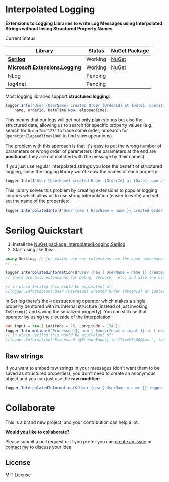 # Interpolated Logging

**Extensions to Logging Libraries to write Log Messages using Interpolated Strings without losing Structured Property Names** 

Current Status:

Library | Status | NuGet Package
------------ | ------------- | -------------
[**Serilog**](https://github.com/Drizin/InterpolatedLogging/tree/main/src/InterpolatedLogging.Serilog) | Working | [NuGet](https://www.nuget.org/packages/InterpolatedLogging.Serilog/)
[**Microsoft.Extensions.Logging**](https://github.com/Drizin/InterpolatedLogging/tree/main/src/InterpolatedLogging.Microsoft.Extensions.Logging) | Working | [NuGet](https://www.nuget.org/packages/InterpolatedLogging.Microsoft.Extensions.Logging/)
NLog | Pending |
log4net | Pending |

Most logging libraries support **structured logging**:

```cs
logger.Info("User {UserName} created Order {OrderId} at {Date}, operation took {OperationElapsedTime}ms", 
    name, orderId, DateTime.Now, elapsedTime);
```

This means that our logs will get not only plain strings but also the structured data, allowing us to search for specific property values (e.g. search for `OrderId="123"` to trace some order, or search for `OperationElapsedTime>1000` to find slow operations).  

The problem with this approach is that it's easy to put the wrong number of parameters or wrong order of parameters (the parameters at the end are **positional**, they are not matched with the message by their names).

If you just use regular interpolated strings you lose the benefit of structured logging, since the logging library won't know the names of each property:

```cs
logger.Info($"User {UserName} created Order {OrderId} at {Date}, operation took {OperationElapsedTime}ms");
```

This library solves this problem by creating extensions to popular logging libraries which allow us to use string interpolation (easier to write) and yet set the name of the properties:

```cs
logger.InterpolatedInfo($"User {new { UserName = name }} created Order {new { OrderId = orderId}} at {new { Date = now }}, operation took {new { OperationElapsedTime = elapsedTime }}ms");
```

# Serilog Quickstart

1. Install the [NuGet package InterpolatedLogging.Serilog](https://www.nuget.org/packages/InterpolatedLogging.Serilog)
1. Start using like this:
```cs
using Serilog; // for easier use our extensions use the same namespace of Serilog
// ...

logger.InterpolatedInformation($"User {new { UserName = name }} created Order {new { OrderId = orderId}} at {new { Date = now }}, operation took {new { OperationElapsedTime = elapsedTime }}ms");
// there are also extensions for Debug, Verbose,  etc, and also the overloads which take an Exception

// in plain Serilog this would be equivalent of:
//logger.Information("User {UserName} created Order {OrderId} at {Date}, operation took {OperationElapsedTime}ms", name, orderId, DateTime.Now, elapsedTime);
```

In Serilog there's the `@` destructuring operator which makes a single property be stored with its internal structure (instead of just invoking `ToString()` and saving the serialized property). You can still use that operator by using the `@` outside of the interpolation:

```cs
var input = new { Latitude = 25, Longitude = 134 };
logger.Information($"Processed @{ new { SensorInput = input }} in { new { TimeMS = time}:000} ms.");
// in plain Serilog this would be equivalent of:
//logger.Information("Processed {@SensorInput} in {TimeMS:000}ms.", input, time);
```

## Raw strings

If you want to embed raw strings in your messages (don't want them to be saved as structured properties), you don't need to create an anonymous object and you can just use the **raw modifier**:

```cs
logger.InterpolatedInformation($"User {new { UserName = name }} logged as {role:raw}");
```

# Collaborate

This is a brand new project, and your contribution can help a lot.  

**Would you like to collaborate?**  

Please submit a pull request or if you prefer you can [create an issue](https://github.com/Drizin/InterpolatedLogging/issues) or [contact me](http://drizin.io/pages/Contact/) to discuss your idea.

## License
MIT License
